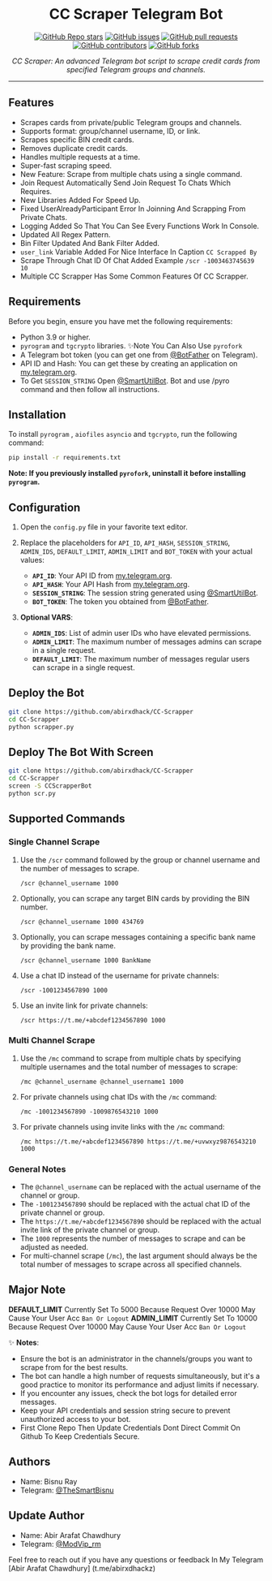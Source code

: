 <h1 align="center">CC Scraper Telegram Bot</h1>

<p align="center">
  <a href="https://github.com/abirxdhack/CC-Scrapper/stargazers"><img src="https://img.shields.io/github/stars/abirxdhack/CC-Scrapper?color=blue&style=flat" alt="GitHub Repo stars"></a>
  <a href="https://github.com/abirxdhack/CC-Scrapper/issues"><img src="https://img.shields.io/github/issues/abirxdhack/CC-Scrapper" alt="GitHub issues"></a>
  <a href="https://github.com/abirxdhack/CC-Scrapper/pulls"><img src="https://img.shields.io/github/issues-pr/abirxdhack/CC-Scrapper" alt="GitHub pull requests"></a>
  <a href="https://github.com/abirxdhack/CC-Scrapper/graphs/contributors"><img src="https://img.shields.io/github/contributors/abirxdhack/CC-Scrapper?style=flat" alt="GitHub contributors"></a>
  <a href="https://github.com/abirxdhack/CC-Scrapper/network/members"><img src="https://img.shields.io/github/forks/abirxdhack/CC-Scrapper?style=flat" alt="GitHub forks"></a>
</p>

<p align="center">
  <em>CC Scraper: An advanced Telegram bot script to scrape credit cards from specified Telegram groups and channels.</em>
</p>
<hr>

## Features

- Scrapes cards from private/public Telegram groups and channels.
- Supports format: group/channel username, ID, or link.
- Scrapes specific BIN credit cards.
- Removes duplicate credit cards.
- Handles multiple requests at a time.
- Super-fast scraping speed.
- New Feature: Scrape from multiple chats using a single command.
- Join Request Automatically Send Join Request To Chats Which Requires.
- New Libraries Added For Speed Up.
- Fixed UserAlreadyParticipant Error In Joinning And Scrapping From Private Chats.
- Logging Added So That You Can See Every Functions Work In Console.
- Updated All Regex Pattern.
- Bin Filter Updated And Bank Filter Added.
- `user_link` Variable Added For Nice Interface In Caption `CC Scrapped By`
- Scrape Through Chat ID Of Chat Added Example `/scr -1003463745639 10`
- Multiple CC Scrapper Has Some Common Features Of CC Scrapper.

## Requirements

Before you begin, ensure you have met the following requirements:

- Python 3.9 or higher.
- `pyrogram` and `tgcrypto` libraries. ✨Note You Can Also Use `pyrofork`
- A Telegram bot token (you can get one from [@BotFather](https://t.me/BotFather) on Telegram).
- API ID and Hash: You can get these by creating an application on [my.telegram.org](https://my.telegram.org).
- To Get `SESSION_STRING` Open [@SmartUtilBot](https://t.me/SmartUtilBot). Bot and use /pyro command and then follow all instructions.

## Installation

To install `pyrogram` , `aiofiles` `asyncio` and `tgcrypto`, run the following command:

```bash
pip install -r requirements.txt
```

**Note: If you previously installed `pyrofork`, uninstall it before installing `pyrogram`.**

## Configuration

1. Open the `config.py` file in your favorite text editor.
2. Replace the placeholders for `API_ID`, `API_HASH`, `SESSION_STRING`, `ADMIN_IDS`, `DEFAULT_LIMIT`, `ADMIN_LIMIT` and `BOT_TOKEN` with your actual values:
   - **`API_ID`**: Your API ID from [my.telegram.org](https://my.telegram.org).
   - **`API_HASH`**: Your API Hash from [my.telegram.org](https://my.telegram.org).
   - **`SESSION_STRING`**: The session string generated using [@SmartUtilBot](https://t.me/SmartUtilBot).
   - **`BOT_TOKEN`**: The token you obtained from [@BotFather](https://t.me/BotFather).

3. **Optional VARS**:
   - **`ADMIN_IDS`**: List of admin user IDs who have elevated permissions.
   - **`ADMIN_LIMIT`**: The maximum number of messages admins can scrape in a single request.
   - **`DEFAULT_LIMIT`**: The maximum number of messages regular users can scrape in a single request.

## Deploy the Bot

```sh
git clone https://github.com/abirxdhack/CC-Scrapper
cd CC-Scrapper
python scrapper.py
```
## Deploy The Bot With Screen

```sh
git clone https://github.com/abirxdhack/CC-Scrapper
cd CC-Scrapper
screen -S CCScrapperBot
python scr.py
```

## Supported Commands

### Single Channel Scrape

1. Use the `/scr` command followed by the group or channel username and the number of messages to scrape.

    ```text
    /scr @channel_username 1000
    ```

2. Optionally, you can scrape any target BIN cards by providing the BIN number.

    ```text
    /scr @channel_username 1000 434769
    ```

3. Optionally, you can scrape messages containing a specific bank name by providing the bank name.

    ```text
    /scr @channel_username 1000 BankName
    ```

4. Use a chat ID instead of the username for private channels:

    ```text
    /scr -1001234567890 1000
    ```

5. Use an invite link for private channels:

    ```text
    /scr https://t.me/+abcdef1234567890 1000
    ```

### Multi Channel Scrape

1. Use the `/mc` command to scrape from multiple chats by specifying multiple usernames and the total number of messages to scrape:

    ```text
    /mc @channel_username @channel_username1 1000
    ```

2. For private channels using chat IDs with the `/mc` command:

    ```text
    /mc -1001234567890 -1009876543210 1000
    ```

3. For private channels using invite links with the `/mc` command:

    ```text
    /mc https://t.me/+abcdef1234567890 https://t.me/+uvwxyz9876543210 1000
    ```

### General Notes

- The `@channel_username` can be replaced with the actual username of the channel or group.
- The `-1001234567890` should be replaced with the actual chat ID of the private channel or group.
- The `https://t.me/+abcdef1234567890` should be replaced with the actual invite link of the private channel or group.
- The `1000` represents the number of messages to scrape and can be adjusted as needed.
- For multi-channel scrape (`/mc`), the last argument should always be the total number of messages to scrape across all specified channels.

## Major Note
**DEFAULT_LIMIT** Currently Set To 5000 Because Request Over 10000 May Cause Your User Acc `Ban Or Logout`
**ADMIN_LIMIT** Currently Set To 10000 Because Request Over 10000 May Cause Your User Acc `Ban Or Logout`

✨ **Notes**:
- Ensure the bot is an administrator in the channels/groups you want to scrape from for the best results.
- The bot can handle a high number of requests simultaneously, but it's a good practice to monitor its performance and adjust limits if necessary.
- If you encounter any issues, check the bot logs for detailed error messages.
- Keep your API credentials and session string secure to prevent unauthorized access to your bot.
- First Clone Repo Then Update Credentials Dont Direct Commit On Github To  Keep Credentials Secure.

## Authors
- Name: Bisnu Ray 
- Telegram: [@TheSmartBisnu](https://t.me/TheSmartBisnu)
## Update Author
- Name: Abir Arafat Chawdhury
- Telegram: [@ModVip_rm](https://t.me/ModVip_rm)

Feel free to reach out if you have any questions or feedback In My Telegram [Abir Arafat Chawdhury] (t.me/abirxdhackz) 
